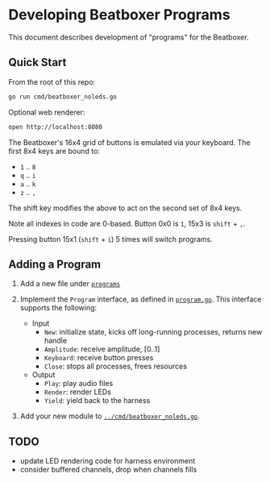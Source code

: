 # Developing Beatboxer Programs

This document describes development of "programs" for the Beatboxer.

## Quick Start

From the root of this repo:

```bash
go run cmd/beatboxer_noleds.go
```

Optional web renderer:

```bash
open http://localhost:8080
```

The Beatboxer's 16x4 grid of buttons is emulated via your keyboard. The first
8x4 keys are bound to:
- `1` .. `8`
- `q` .. `i`
- `a` .. `k`
- `z` .. `,`

The shift key modifies the above to act on the second set of 8x4 keys.

Note all indexes in code are 0-based. Button 0x0 is `1`, 15x3 is `shift` + `,`.

Pressing button 15x1 (`shift` + `i`) 5 times will switch programs.

## Adding a Program

1. Add a new file under [`programs`](programs/)
1. Implement the `Program` interface, as defined in [`program.go`](program.go).
    This interface supports the following:
    - Input
        - `New`: initialize state, kicks off long-running processes, returns new handle
        - `Amplitude`: receive amplitude, [0..1]
        - `Keyboard`: receive button presses
        - `Close`: stops all processes, frees resources
    - Output
        - `Play`: play audio files
        - `Render`: render LEDs
        - `Yield`: yield back to the harness

1. Add your new module to [`../cmd/beatboxer_noleds.go`](../cmd/beatboxer_noleds.go).

## TODO

- update LED rendering code for harness environment
- consider buffered channels, drop when channels fills
